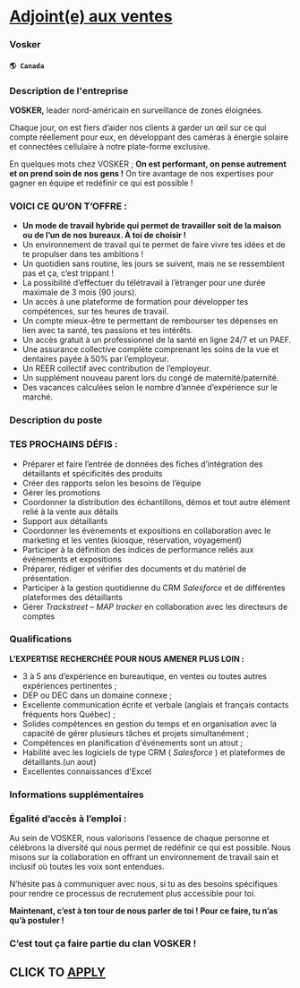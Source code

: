 # [Adjoint(e) aux ventes](https://www.remotewlb.com/apply/adjoint-e-aux-ventes)  
### Vosker  
#### `🌎 Canada`  

### Description de l'entreprise

 **VOSKER,** leader nord-américain en surveillance de zones éloignées.

Chaque jour, on est fiers d’aider nos clients à garder un œil sur ce qui compte réellement pour eux, en développant des caméras à énergie solaire et connectées cellulaire à notre plate-forme exclusive.

En quelques mots chez VOSKER ; **On est performant, on pense autrement et on prend soin de nos gens !** On tire avantage de nos expertises pour gagner en équipe et redéfinir ce qui est possible !

### VOICI CE QU’ON T’OFFRE :

  * **Un mode de travail hybride qui permet de travailler soit de la maison ou de l’un de nos bureaux. À toi de choisir !**
  * Un environnement de travail qui te permet de faire vivre tes idées et de te propulser dans tes ambitions !
  * Un quotidien sans routine, les jours se suivent, mais ne se ressemblent pas et ça, c’est trippant !
  * La possibilité d’effectuer du télétravail à l’étranger pour une durée maximale de 3 mois (90 jours).
  * Un accès à une plateforme de formation pour développer tes compétences, sur tes heures de travail.
  * Un compte mieux-être te permettant de rembourser tes dépenses en lien avec ta santé, tes passions et tes intérêts.
  * Un accès gratuit à un professionnel de la santé en ligne 24/7 et un PAEF.
  * Une assurance collective complète comprenant les soins de la vue et dentaires payée à 50% par l’employeur.
  * Un REER collectif avec contribution de l’employeur.
  * Un supplément nouveau parent lors du congé de maternité/paternité.
  * Des vacances calculées selon le nombre d’année d’expérience sur le marché.

### Description du poste

### TES PROCHAINS DÉFIS :

  * Préparer et faire l’entrée de données des fiches d’intégration des détaillants et spécificités des produits
  * Créer des rapports selon les besoins de l’équipe
  * Gérer les promotions
  * Coordonner la distribution des échantillons, démos et tout autre élément relié à la vente aux détails
  * Support aux détaillants
  * Coordonner les évènements et expositions en collaboration avec le marketing et les ventes (kiosque, réservation, voyagement)
  * Participer à la définition des indices de performance reliés aux événements et expositions
  * Préparer, rédiger et vérifier des documents et du matériel de présentation.
  * Participer à la gestion quotidienne du CRM _Salesforce_ et de différentes plateformes des détaillants
  * Gérer _Trackstreet – MAP tracker_ en collaboration avec les directeurs de comptes

### Qualifications

 **L’EXPERTISE RECHERCHÉE POUR NOUS AMENER PLUS LOIN :**

  * 3 à 5 ans d’expérience en bureautique, en ventes ou toutes autres expériences pertinentes ;
  * DEP ou DEC dans un domaine connexe ;
  * Excellente communication écrite et verbale (anglais et français contacts fréquents hors Québec) ;
  * Solides compétences en gestion du temps et en organisation avec la capacité de gérer plusieurs tâches et projets simultanément ;
  * Compétences en planification d'événements sont un atout ;
  * Habilité avec les logiciels de type CRM ( _Salesforce_ ) et plateformes de détaillants.(un aout)
  * Excellentes connaissances d'Excel

### Informations supplémentaires

### Égalité d’accès à l’emploi :

Au sein de VOSKER, nous valorisons l’essence de chaque personne et célébrons la diversité qui nous permet de redéfinir ce qui est possible. Nous misons sur la collaboration en offrant un environnement de travail sain et inclusif où toutes les voix sont entendues.

N’hésite pas à communiquer avec nous, si tu as des besoins spécifiques pour rendre ce processus de recrutement plus accessible pour toi.

**Maintenant, c’est à ton tour de nous parler de toi ! Pour ce faire, tu n’as qu’à postuler !**

### C’est tout ça faire partie du clan VOSKER !

  
## CLICK TO [APPLY](https://www.remotewlb.com/apply/adjoint-e-aux-ventes)


